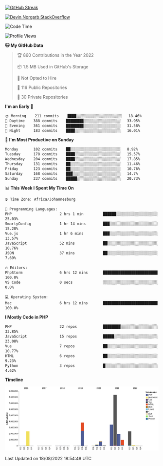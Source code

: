 
[![GitHub Streak](http://github-readme-streak-stats.herokuapp.com?user=DevinNorgarb&date_format=M%20j%5B%2C%20Y%5D)](https://git.io/streak-stats)


[![Devin Norgarb StackOverflow](https://github-readme-stackoverflow.vercel.app/?userID=4993755)](https://stackoverflow.com/users/4993755/devin-norgarb)

<!--START_SECTION:waka-->
![Code Time](http://img.shields.io/badge/Code%20Time-2%2C359%20hrs%2032%20mins-blue)

![Profile Views](http://img.shields.io/badge/Profile%20Views-1-blue)

**🐱 My GitHub Data** 

> 🏆 860 Contributions in the Year 2022
 > 
> 📦 1.5 MB Used in GitHub's Storage 
 > 
> 🚫 Not Opted to Hire
 > 
> 📜 116 Public Repositories 
 > 
> 🔑 30 Private Repositories  
 > 
**I'm an Early 🐤** 

```text
🌞 Morning    211 commits    ████░░░░░░░░░░░░░░░░░░░░░   18.46% 
🌆 Daytime    388 commits    ████████░░░░░░░░░░░░░░░░░   33.95% 
🌃 Evening    361 commits    ████████░░░░░░░░░░░░░░░░░   31.58% 
🌙 Night      183 commits    ████░░░░░░░░░░░░░░░░░░░░░   16.01%

```
📅 **I'm Most Productive on Sunday** 

```text
Monday       102 commits    ██░░░░░░░░░░░░░░░░░░░░░░░   8.92% 
Tuesday      178 commits    ████░░░░░░░░░░░░░░░░░░░░░   15.57% 
Wednesday    204 commits    ████░░░░░░░░░░░░░░░░░░░░░   17.85% 
Thursday     131 commits    ██░░░░░░░░░░░░░░░░░░░░░░░   11.46% 
Friday       123 commits    ██░░░░░░░░░░░░░░░░░░░░░░░   10.76% 
Saturday     168 commits    ███░░░░░░░░░░░░░░░░░░░░░░   14.7% 
Sunday       237 commits    █████░░░░░░░░░░░░░░░░░░░░   20.73%

```


📊 **This Week I Spent My Time On** 

```text
⌚︎ Time Zone: Africa/Johannesburg

💬 Programming Languages: 
PHP                      2 hrs 1 min         ██████░░░░░░░░░░░░░░░░░░░   25.03% 
SmartyConfig             1 hr 14 mins        ███░░░░░░░░░░░░░░░░░░░░░░   15.28% 
Vue.js                   1 hr 6 mins         ███░░░░░░░░░░░░░░░░░░░░░░   13.57% 
JavaScript               52 mins             ██░░░░░░░░░░░░░░░░░░░░░░░   10.76% 
JSON                     37 mins             ██░░░░░░░░░░░░░░░░░░░░░░░   7.69%

🔥 Editors: 
PhpStorm                 6 hrs 12 mins       █████████████████████████   100.0% 
VS Code                  0 secs              ░░░░░░░░░░░░░░░░░░░░░░░░░   0.0%

💻 Operating System: 
Mac                      6 hrs 12 mins       █████████████████████████   100.0%

```

**I Mostly Code in PHP** 

```text
PHP                      22 repos            ████████░░░░░░░░░░░░░░░░░   33.85% 
JavaScript               15 repos            █████░░░░░░░░░░░░░░░░░░░░   23.08% 
Vue                      7 repos             ██░░░░░░░░░░░░░░░░░░░░░░░   10.77% 
HTML                     6 repos             ██░░░░░░░░░░░░░░░░░░░░░░░   9.23% 
Python                   3 repos             █░░░░░░░░░░░░░░░░░░░░░░░░   4.62%

```


**Timeline**

![Chart not found](https://raw.githubusercontent.com/DevinNorgarb/DevinNorgarb/main/charts/bar_graph.png) 


 Last Updated on 18/08/2022 18:54:48 UTC
<!--END_SECTION:waka-->

